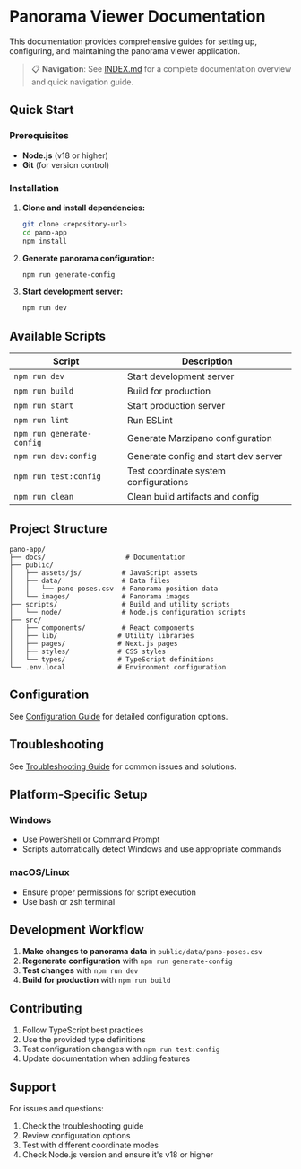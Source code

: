 # Panorama Viewer Documentation

This documentation provides comprehensive guides for setting up, configuring, and maintaining the panorama viewer application.

> 📋 **Navigation**: See [INDEX.md](./INDEX.md) for a complete documentation overview and quick navigation guide.

## Quick Start

### Prerequisites

- **Node.js** (v18 or higher)
- **Git** (for version control)

### Installation

1. **Clone and install dependencies:**

   ```bash
   git clone <repository-url>
   cd pano-app
   npm install
   ```

2. **Generate panorama configuration:**

   ```bash
   npm run generate-config
   ```

3. **Start development server:**
   ```bash
   npm run dev
   ```

## Available Scripts

| Script                    | Description                           |
| ------------------------- | ------------------------------------- |
| `npm run dev`             | Start development server              |
| `npm run build`           | Build for production                  |
| `npm run start`           | Start production server               |
| `npm run lint`            | Run ESLint                            |
| `npm run generate-config` | Generate Marzipano configuration      |
| `npm run dev:config`      | Generate config and start dev server  |
| `npm run test:config`     | Test coordinate system configurations |
| `npm run clean`           | Clean build artifacts and config      |

## Project Structure

```
pano-app/
├── docs/                    # Documentation
├── public/
│   ├── assets/js/          # JavaScript assets
│   ├── data/               # Data files
│   │   └── pano-poses.csv  # Panorama position data
│   └── images/             # Panorama images
├── scripts/                # Build and utility scripts
│   └── node/               # Node.js configuration scripts
├── src/
│   ├── components/         # React components
│   ├── lib/               # Utility libraries
│   ├── pages/             # Next.js pages
│   ├── styles/            # CSS styles
│   └── types/             # TypeScript definitions
└── .env.local             # Environment configuration
```

## Configuration

See [Configuration Guide](./CONFIGURATION.md) for detailed configuration options.

## Troubleshooting

See [Troubleshooting Guide](./TROUBLESHOOTING.md) for common issues and solutions.

## Platform-Specific Setup

### Windows

- Use PowerShell or Command Prompt
- Scripts automatically detect Windows and use appropriate commands

### macOS/Linux

- Ensure proper permissions for script execution
- Use bash or zsh terminal

## Development Workflow

1. **Make changes to panorama data** in `public/data/pano-poses.csv`
2. **Regenerate configuration** with `npm run generate-config`
3. **Test changes** with `npm run dev`
4. **Build for production** with `npm run build`

## Contributing

1. Follow TypeScript best practices
2. Use the provided type definitions
3. Test configuration changes with `npm run test:config`
4. Update documentation when adding features

## Support

For issues and questions:

1. Check the troubleshooting guide
2. Review configuration options
3. Test with different coordinate modes
4. Check Node.js version and ensure it's v18 or higher
